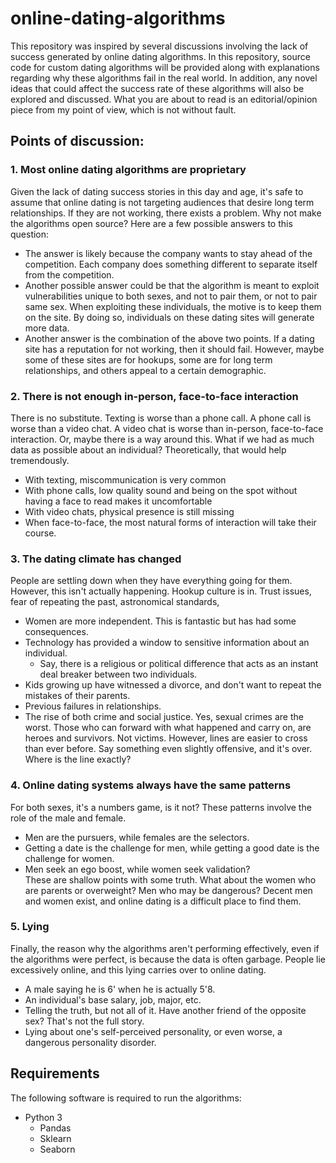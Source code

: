 # online-dating-algorithms
This repository was inspired by several discussions involving the lack of success generated by online dating algorithms.  In this repository, source code for custom dating algorithms will be provided along with explanations regarding why these algorithms fail in the real world.  In addition, any novel ideas that could affect the success rate of these algorithms will also be explored and discussed.  What you are about to read is an editorial/opinion piece from my point of view, which is not without fault.

## Points of discussion:

### 1. Most online dating algorithms are proprietary
Given the lack of dating success stories in this day and age, it's safe to assume that online dating is not targeting audiences that desire long term relationships.  If they are not working, there exists a problem.  Why not make the algorithms open source?  Here are a few possible answers to this question:
- The answer is likely because the company wants to stay ahead of the competition.  Each company does something different to separate itself from the competition.  
- Another possible answer could be that the algorithm is meant to exploit vulnerabilities unique to both sexes, and not to pair them, or not to pair same sex.  When exploiting these individuals, the motive is to keep them on the site.  By doing so, individuals on these dating sites will generate more data.
- Another answer is the combination of the above two points.  If a dating site has a reputation for not working, then it should fail.  However, maybe some of these sites are for hookups, some are for long term relationships, and others appeal to a certain demographic.

### 2. There is not enough in-person, face-to-face interaction
There is no substitute.  Texting is worse than a phone call.  A phone call is worse than a video chat.  A video chat is worse than in-person, face-to-face interaction.  Or, maybe there is a way around this.  What if we had as much data as possible about an individual?  Theoretically, that would help tremendously.
- With texting, miscommunication is very common
- With phone calls, low quality sound and being on the spot without having a face to read makes it uncomfortable
- With video chats, physical presence is still missing
- When face-to-face, the most natural forms of interaction will take their course.

### 3. The dating climate has changed
People are settling down when they have everything going for them.  However, this isn't actually happening.  Hookup culture is in.  Trust issues, fear of repeating the past, astronomical standards, 
- Women are more independent.  This is fantastic but has had some consequences.
- Technology has provided a window to sensitive information about an individual.
  - Say, there is a religious or political difference that acts as an instant deal breaker between two individuals.
- Kids growing up have witnessed a divorce, and don't want to repeat the mistakes of their parents.
- Previous failures in relationships.
- The rise of both crime and social justice.  Yes, sexual crimes are the worst.  Those who can forward with what happened and carry on, are heroes and survivors.  Not victims.  However, lines are easier to cross than ever before.  Say something even slightly offensive, and it's over.  Where is the line exactly?

### 4. Online dating systems always have the same patterns
For both sexes, it's a numbers game, is it not?  These patterns involve the role of the male and female.  
- Men are the pursuers, while females are the selectors.  
- Getting a date is the challenge for men, while getting a good date is the challenge for women.  
- Men seek an ego boost, while women seek validation?  
These are shallow points with some truth.  What about the women who are parents or overweight?  Men who may be dangerous?  Decent men and women exist, and online dating is a difficult place to find them.

### 5. Lying
Finally, the reason why the algorithms aren't performing effectively, even if the algorithms were perfect, is because the data is often garbage.  People lie excessively online, and this lying carries over to online dating.
- A male saying he is 6' when he is actually 5'8.
- An individual's base salary, job, major, etc.
- Telling the truth, but not all of it.  Have another friend of the opposite sex?  That's not the full story.
- Lying about one's self-perceived personality, or even worse, a dangerous personality disorder.

## Requirements
The following software is required to run the algorithms:
- Python 3
  - Pandas
  - Sklearn
  - Seaborn
